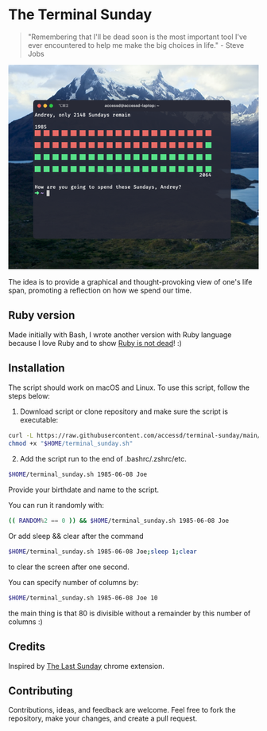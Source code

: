 # The Terminal Sunday

> "Remembering that I'll be dead soon is the most important tool I've ever encountered to help me make the big choices in life." - Steve Jobs

![ScreenShot](https://raw.githubusercontent.com/accessd/terminal-sunday/master/img/screenshot.png)

The idea is to provide a graphical and thought-provoking view of one's life span, promoting a reflection on how we spend our time.

## Ruby version

Made initially with Bash, I wrote another version with Ruby language because I love Ruby and to show [Ruby is not dead](https://isrubydead.com/)! :)

## Installation

The script should work on macOS and Linux.
To use this script, follow the steps below:

1. Download script or clone repository and make sure the script is executable:

```bash
curl -L https://raw.githubusercontent.com/accessd/terminal-sunday/main/terminal_sunday.sh -o "$HOME/terminal_sunday.sh"
chmod +x "$HOME/terminal_sunday.sh"
```

2. Add the script run to the end of .bashrc/.zshrc/etc.

```bash
$HOME/terminal_sunday.sh 1985-06-08 Joe
```

Provide your birthdate and name to the script.

You can run it randomly with:

```bash
(( RANDOM%2 == 0 )) && $HOME/terminal_sunday.sh 1985-06-08 Joe
```

Or add sleep && clear after the command

```bash
$HOME/terminal_sunday.sh 1985-06-08 Joe;sleep 1;clear
```

to clear the screen after one second.

You can specify number of columns by:

```bash
$HOME/terminal_sunday.sh 1985-06-08 Joe 10
```

the main thing is that 80 is divisible without a remainder by this number of columns :)

## Credits

Inspired by [The Last Sunday](https://chromewebstore.google.com/detail/the-last-sunday-reminder/aiojhapcgfgmiacbbjfgedhlcchmpelh?pli=1) chrome extension.

## Contributing

Contributions, ideas, and feedback are welcome. Feel free to fork the repository, make your changes, and create a pull request.
